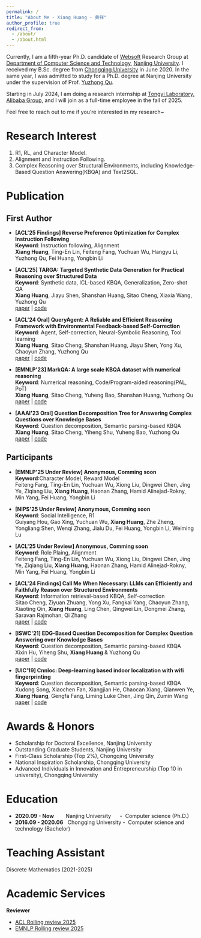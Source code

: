 ```yaml
---
permalink: /
title: "About Me - Xiang Huang - 黄祥"
author_profile: true
redirect_from: 
  - /about/
  - /about.html
---
```


Currently, I am a fifth-year Ph.D. candidate of [Websoft](http://ws.nju.edu.cn/wiki/Wiki.jsp?page=%E4%B8%87%E7%BB%B4%E7%BD%91%E8%BD%AF%E4%BB%B6%E7%A0%94%E7%A9%B6%E7%BB%84) Research Group at [Department of Computer Science and Technology](http://cs.nju.edu.cn/), [Nanjing University](https://www.nju.edu.cn/). 
I received my B.Sc. degree from [Chongqing University](https://www.cqu.edu.cn/) in June 2020. 
In the same year, I was admitted to study for a Ph.D. degree at Nanjing University under the supervision of Prof. [Yuzhong Qu](http://ws.nju.edu.cn/~yzqu). 

Starting in July 2024, I am doing a research internship at [Tongyi Laboratory, Alibaba Group](https://tongyi.aliyun.com/), and I will join as a full-time employee in the fall of 2025. 

Feel free to reach out to me if you’re interested in my research~

Research Interest
===
1. R1, RL, and Character Model.
2. Alignment and Instruction Following.
3. Complex Reasoning over Structural Environments, including Knowledge-Based Question Answering(KBQA) and Text2SQL.

Publication
===

## First Author
  
- **[ACL'25 Findings] Reverse Preference Optimization for Complex Instruction Following** <br/>
**Keyword**: Instruction following, Alignment<br/>
**Xiang Huang**, Ting-En Lin, Feiteng Fang, Yuchuan Wu, Hangyu Li, Yuzhong Qu, Fei Huang, Yongbin Li  <br/>   
  
- **[ACL'25] TARGA: Targeted Synthetic Data Generation for Practical Reasoning over Structured Data** <br/>
**Keyword**: Synthetic data, ICL-based KBQA, Generalization, Zero-shot QA<br/>
**Xiang Huang**, Jiayu Shen, Shanshan Huang, Sitao Cheng, Xiaxia Wang, Yuzhong Qu <br/>  [paper](https://arxiv.org/abs/2412.19544) \| [code](https://github.com/cdhx/TARGA)  

- **[ACL'24 Oral] QueryAgent: A Reliable and Efficient Reasoning Framework with Environmental Feedback-based Self-Correction** <br/>
**Keyword**: Agent, Self-correction, Neural-Symbolic Reasoning, Tool learning<br/>
**Xiang Huang**, Sitao Cheng, Shanshan Huang, Jiayu Shen, Yong Xu, Chaoyun Zhang, Yuzhong Qu <br/>  [paper](https://arxiv.org/abs/2403.11886) \| [code](https://github.com/cdhx/QueryAgent)  

- **[EMNLP'23] MarkQA: A large scale KBQA dataset with numerical reasoning** <br/> 
**Keyword**: Numerical reasoning, Code/Program-aided reasoning(PAL, PoT)<br/>
**Xiang Huang**, Sitao Cheng, Yuheng Bao, Shanshan Huang, Yuzhong Qu  <br/> 
[paper](http://arxiv.org/abs/2310.15517) \| [code](https://github.com/cdhx/MarkQA)

- **[AAAI'23 Oral] Question Decomposition Tree for Answering Complex Questions over Knowledge Bases** <br/>
**Keyword**: Question decomposition, Semantic parsing-based KBQA<br/>
**Xiang Huang**, Sitao Cheng, Yiheng Shu, Yuheng Bao, Yuzhong Qu  <br/> 
[paper](https://ojs.aaai.org/index.php/AAAI/article/view/26519/26291) \| [code](https://github.com/cdhx/QDTQA)

## Participants

- **[EMNLP'25 Under Review] Anonymous, Comming soon** <br/>
**Keyword**:Character Model, Reward Model<br/>
Feiteng Fang, Ting-En Lin, Yuchuan Wu, Xiong Liu, Dingwei Chen, Jing Ye, Ziqiang Liu, **Xiang Huang**, Haonan Zhang, Hamid Alinejad-Rokny, Min Yang, Fei Huang, Yongbin Li <br/>

- **[NIPS'25 Under Review] Anonymous, Comming soon** <br/>
**Keyword**: Social Intelligence, R1<br/>
Guiyang Hou, Gao Xing, Yuchuan Wu, **Xiang Huang**, Zhe Zheng, Yongliang Shen, Wenqi Zhang, Jialu Du, Fei Huang, Yongbin Li, Weiming Lu <br/>  

- **[ACL'25 Under Review] Anonymous, Comming soon** <br/>
**Keyword**: Role Plaing, Alignment<br/>
Feiteng Fang, Ting-En Lin, Yuchuan Wu, Xiong Liu, Dingwei Chen, Jing Ye, Ziqiang Liu, **Xiang Huang**, Haonan Zhang, Hamid Alinejad-Rokny, Min Yang, Fei Huang, Yongbin Li  <br/>  

- **[ACL'24 Findings] Call Me When Necessary: LLMs can Efficiently and Faithfully Reason over Structured Environments** <br/>
**Keyword**: Information retrieval-based KBQA, Self-correction<br/>
Sitao Cheng, Ziyuan Zhuang, Yong Xu, Fangkai Yang, Chaoyun Zhang, Xiaoting Qin, **Xiang Huang**, Ling Chen, Qingwei Lin, Dongmei Zhang, Saravan Rajmohan, Qi Zhang <br/> 
[paper](https://arxiv.org/abs/2403.08593) \| [code](https://github.com/sitaocheng/readi)

- **[ISWC'21] EDG-Based Question Decomposition for Complex Question Answering over Knowledge Bases** <br/>
**Keyword**: Question decomposition, Semantic parsing-based KBQA<br/>
Xixin Hu, Yiheng Shu, **Xiang Huang** & Yuzhong Qu <br/> 
[paper](https://link.springer.com/chapter/10.1007/978-3-030-88361-4_8) \| [code](https://github.com/HXX97/EDG)

- **[UIC'19] Cnnloc: Deep-learning based indoor localization with wifi fingerprinting** <br/>
**Keyword**: Question decomposition, Semantic parsing-based KBQA<br/>
Xudong Song, Xiaochen Fan, Xiangjian He, Chaocan Xiang, Qianwen Ye, **Xiang Huang**, Gengfa Fang, Liming Luke Chen, Jing Qin, Zumin Wang <br/> 
[paper](https://link.springer.com/chapter/10.1007/978-3-030-88361-4_8) \| [code](https://github.com/HXX97/EDG)




Awards & Honors
===
- Scholarship for Doctoral Excellence, Nanjing University 
- Outstanding Graduate Students, Nanjing University
- First-Class Scholarship (Top 2%), Chongqing University
- National Inspiration Scholarship, Chongqing University
- Advanced Individuals in Innovation and Entrepreneurship (Top 10 in university), Chongqing University

Education
===
- **2020.09 - Now** &nbsp;&nbsp;&nbsp;&nbsp; &nbsp; Nanjing University  &nbsp;&nbsp;&nbsp;&nbsp;&nbsp;- &nbsp;Computer science (Ph.D.)
- **2016.09 - 2020.06** &nbsp; Chongqing University - &nbsp;Computer science and technology (Bachelor)

Teaching Assistant
===
Discrete Mathematics (2021-2025)


Academic Services
===
**Reviewer**
- [ACL Rolling review 2025](https://openreview.net/group?id=aclweb.org/ACL/2025)
- [EMNLP Rolling review 2025](https://openreview.net/group?id=aclweb.org/ACL/ARR/2025/May/Reviewers&referrer=%5BHomepage%5D(%2F)#assigned-submissions)
